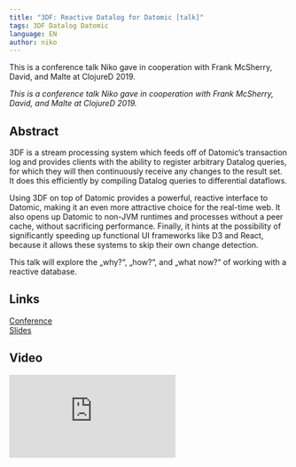 ```yaml
---
title: "3DF: Reactive Datalog for Datomic [talk]"
tags: 3DF Datalog Datomic
language: EN
author: niko
---
```


This is a conference talk Niko gave in cooperation with Frank McSherry, David, and Malte at ClojureD 2019.

<!--abstract-->
  
*This is a conference talk Niko gave in cooperation with Frank McSherry, David, and Malte at ClojureD 2019.*
  
## Abstract

3DF is a stream processing system which feeds off of Datomic’s transaction log and provides clients with the ability to register arbitrary Datalog queries, for which they will then continuously receive any changes to the result set. It does this efficiently by compiling Datalog queries to differential dataflows.

Using 3DF on top of Datomic provides a powerful, reactive interface to Datomic, making it an even more attractive choice for the real-time web. It also opens up Datomic to non-JVM runtimes and processes without a peer cache, without sacrificing performance. Finally, it hints at the possibility of significantly speeding up functional UI frameworks like D3 and React, because it allows these systems to skip their own change detection.

This talk will explore the „why?“, „how?“, and „what now?“ of working with a reactive database.

## Links

[Conference](https://clojured.de/archiv/schedule-2019/#nikolasGoebel)<br />
[Slides](https://github.com/comnik/talks/blob/raw/3df-reactive-datalog.pdf)

## Video

<iframe src="https://www.youtube.com/embed/CuSyVILzGDQ" frameborder="0" allow="accelerometer; autoplay; encrypted-media; gyroscope; picture-in-picture" allowfullscreen></iframe>

<br />


